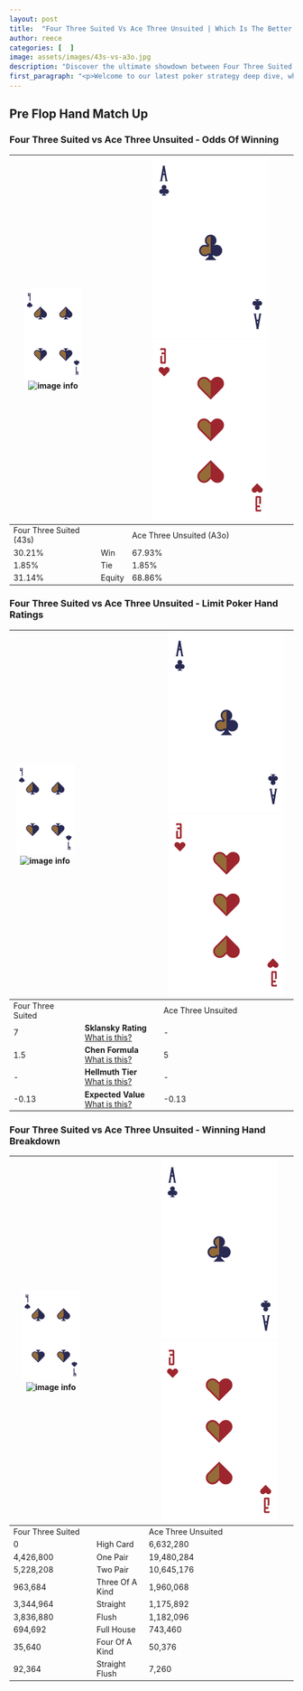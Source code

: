 ```yaml
---
layout: post
title:  "Four Three Suited Vs Ace Three Unsuited | Which Is The Better Hand In Poker? A Complete Guide"
author: reece
categories: [  ]
image: assets/images/43s-vs-a3o.jpg
description: "Discover the ultimate showdown between Four Three Suited and Ace Three Unsuited in poker! Uncover the odds, strategies, and scenarios where one hand triumphs over the other. Get ready to up your poker game with this thrilling analysis."
first_paragraph: "<p>Welcome to our latest poker strategy deep dive, where we're pitting two distinct hands against each other in a high-stakes showdown: Four Three Suited vs Ace Three Unsuited.</p><p>In the dynamic world of poker, every decision counts, and knowing which hand holds the upper hand is key to your success at the table.</p><p>In this article, we'll dissect these two hands, explore the scenarios where one dominates the other, and equip you with the knowledge to make strategic choices that can tip the odds in your favor.</p><p>Get ready to unravel the intriguing dynamics of these poker hands and elevate your game to new heights.</p>"
---
```




[comment]: # (sp0)

## Pre Flop Hand Match Up

<div class="table hand-ratings" markdown="1"> 



### Four Three Suited vs Ace Three Unsuited - Odds Of Winning


    
| ![image info](assets/images/hand1/4.png) ![image info](assets/images/hand1/3s.png) |  | ![image info](assets/images/hand2/A.png) ![image info](assets/images/hand2/3o.png) |
| -------- | -------- | -------- |
| Four Three Suited (43s) |  | Ace Three Unsuited (A3o) |
| 30.21% | Win | 67.93% |
| 1.85% | Tie | 1.85% |
| 31.14% | Equity | 68.86% |




[comment]: # (sp1)



### Four Three Suited vs Ace Three Unsuited - Limit Poker Hand Ratings


    
| ![image info](assets/images/hand1/4.png) ![image info](assets/images/hand1/3s.png) |  | ![image info](assets/images/hand2/A.png) ![image info](assets/images/hand2/3o.png) |
| -------- | -------- | -------- |
| Four Three Suited |  | Ace Three Unsuited |
| 7 | **Sklansky Rating** [What is this?](/sklansky-rating-explained) | - |
| 1.5 | **Chen Formula** [What is this?](/chen-formula-explained) | 5 |
| - | **Hellmuth Tier** [What is this?](/Hellmuth-tier-explained) | - |
| -0.13 | **Expected Value** [What is this?](/expected-value-explained) | -0.13 |




[comment]: # (sp2)



### Four Three Suited vs Ace Three Unsuited - Winning Hand Breakdown


    
| ![image info](assets/images/hand1/4.png) ![image info](assets/images/hand1/3s.png) |  | ![image info](assets/images/hand2/A.png) ![image info](assets/images/hand2/3o.png) |
| -------- | -------- | -------- |
| Four Three Suited |  | Ace Three Unsuited |
| 0 | High Card | 6,632,280 |
| 4,426,800 | One Pair | 19,480,284 |
| 5,228,208 | Two Pair | 10,645,176 |
| 963,684 | Three Of A Kind | 1,960,068 |
| 3,344,964 | Straight | 1,175,892 |
| 3,836,880 | Flush | 1,182,096 |
| 694,692 | Full House | 743,460 |
| 35,640 | Four Of A Kind | 50,376 |
| 92,364 | Straight Flush | 7,260 |




[comment]: # (sp3)



</div>

[comment]: # (sp4)



[comment]: # (sp5)

